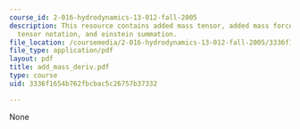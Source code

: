 ```yaml
---
course_id: 2-016-hydrodynamics-13-012-fall-2005
description: This resource contains added mass tensor, added mass forces and moments,
  tensor notation, and einstein summation.
file_location: /coursemedia/2-016-hydrodynamics-13-012-fall-2005/3336f1654b762fbcbac5c26757b37332_add_mass_deriv.pdf
file_type: application/pdf
layout: pdf
title: add_mass_deriv.pdf
type: course
uid: 3336f1654b762fbcbac5c26757b37332

---
```

None